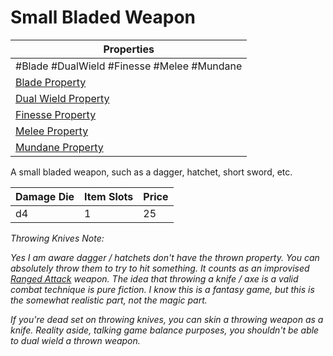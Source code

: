 # Small Bladed Weapon

| Properties                                                               |
| ------------------------------------------------------------------------ |
| #Blade #DualWield #Finesse #Melee #Mundane                               |
| [Blade Property](../Weapon%20Properties/Blade%20Property.md)             |
| [Dual Wield Property](../Weapon%20Properties/Dual%20Wield%20Property.md) |
| [Finesse Property](../Weapon%20Properties/Finesse%20Property.md)         |
| [Melee Property](../Weapon%20Properties/Melee%20Property.md)             |
| [Mundane Property](../../../Material%20Properties/Mundane%20Property.md) |
A small bladed weapon, such as a dagger, hatchet, short sword, etc.

| Damage Die | Item Slots | Price |
| ---------- | ---------- | ----- |
| d4         | 1          | 25    |


*Throwing Knives Note:*

*Yes I am aware dagger / hatchets don't have the thrown property. You can absolutely throw them to try to hit something. It counts as an improvised [Ranged Attack](../../../../../Game%20Procedures/Ranged%20Attack.md) weapon. The idea that throwing a knife / axe is a valid combat technique is pure fiction. I know this is a fantasy game, but this is the somewhat realistic part, not the magic part.*

*If you're dead set on throwing knives, you can skin a throwing weapon as a knife. Reality aside, talking game balance purposes, you shouldn't be able to dual wield a thrown weapon.*